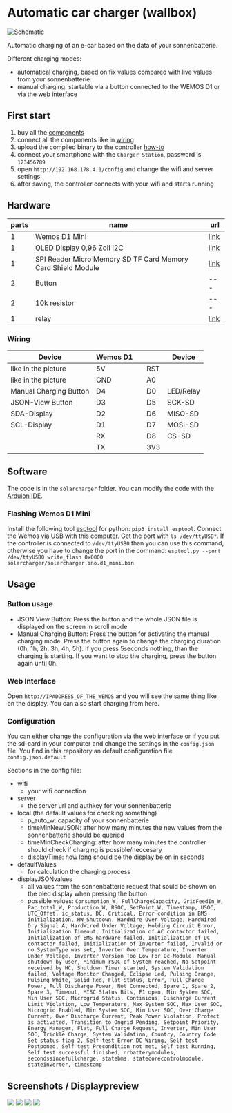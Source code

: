 # Automatic car charger (wallbox)

![Schematic](./img/schematic.png)

Automatic charging of an e-car based on the data of your sonnenbatterie.

Different charging modes:

- automatical charging, based on fix values compared with live values from your sonnenbatterie
- manual charging: startable via a button connected to the WEMOS D1 or via the web interface

## First start

1. buy all the [components](#hardware)
2. connect all the components like in [wiring](#wiring)
3. upload the compiled binary to the controller [how-to](#flashing-wemos-d1-mini)
4. connect your smartphone with the `Charger Station`, password is `123456789`
5. open `http://192.168.178.4.1/config` and change the wifi and server settings
6. after saving, the controller connects with your wifi and starts running 

## Hardware

| parts | name | url |
|---|---|---|
| 1 | Wemos D1 Mini | [link](https://www.makershop.de/plattformen/d1-mini/wemos-d1-mini-2/) |
| 1 | OLED Display 0,96 Zoll I2C| [link](https://www.az-delivery.de/en/products/0-96zolldisplay) |
| 1 | SPI Reader Micro Memory SD TF Card Memory Card Shield Module | [link](https://www.az-delivery.de/en/products/copy-of-spi-reader-micro-speicherkartenmodul-fur-arduino) |
| 2 | Button| --- |
| 2 | 10k resistor| --- |
| 1 | relay | [link](https://www.az-delivery.de/en/products/relais-modul) |

### Wiring

| Device | Wemos D1 ||| Device |
|---|---|---|---|---|
| like in the picture | 5V |  | RST |  |
| like in the picture | GND |  | A0 |  |
| Manual Charging Button | D4  |  | D0 | LED/Relay |
| JSON-View Button | D3  |  | D5 | SCK-SD |
| SDA-Display | D2  |  | D6 | MISO-SD |
| SCL-Display | D1  |  | D7 | MOSI-SD |
|  | RX  |  | D8 | CS-SD |
|  | TX  |  | 3V3 |  |

## Software

The code is in the `solarcharger` folder. You can modify the code with the [Arduion IDE](https://www.arduino.cc/en/software).

### Flashing Wemos D1 Mini

Install the following tool [esptool](https://pypi.org/project/esptool/) for python: `pip3 install esptool`. Connect the Wemos via USB with this computer. Get the port with `ls /dev/ttyUSB*`. If the controller is connected to `/dev/ttyUSB0` than you can use this command, otherwise you have to change the port in the command:
`esptool.py --port /dev/ttyUSB0 write_flash 0x0000 solarcharger/solarcharger.ino.d1_mini.bin`

## Usage

### Button usage

- JSON View Button: Press the button and the whole JSON file is displayed on the screen in scroll mode
- Manual Charging Button: Press the button for activating the manual charging mode. Press the button again to change the charging duration (0h, 1h, 2h, 3h, 4h, 5h). If you press 5seconds nothing, than the charging is starting. If you want to stop the charging, press the button again until 0h.

### Web Interface

Open `http://IPADDRESS_OF_THE_WEMOS` and you will see the same thing like on the display. You can also start charging from here.

### Configuration

You can either change the configuration via the web interface or if you put the sd-card in your computer and change the settings in the `config.json` file. You find in this repository an default configuration file `config.json.default`

Sections in the config file:

- wifi
  - your wifi connection
- server
  - the server url and authkey for your sonnenbatterie
- local (the default values for checking something)
  - p_auto_w: capacity of your sonnenbatterie
  - timeMinNewJSON: after how many minutes the new values from the sonnenbatterie should be queried
  - timeMinCheckCharging: after how many minutes the controller should check if charging is possible/neccesary
  - displayTime: how long should be the display be on in seconds
- defaultValues
  - for calculation the charging process
- displayJSONvalues
  - all values from the sonnenbatterie request that sould be shown on the oled display when pressing the button
  - possible values: `Consumption_W, FullChargeCapacity, GridFeedIn_W, Pac_total_W, Production_W, RSOC, SetPoint_W, Timestamp, USOC, UTC_Offet, ic_status, DC, Critical, Error condition in BMS initialization, HW_Shutdown, HardWire Over Voltage, HardWired Dry Signal A, HardWired Under Voltage, Holding Circuit Error, Initialization Timeout, Initialization of AC contactor failed, Initialization of BMS hardware failed, Initialization of DC contactor failed, Initialization of Inverter failed, Invalid or no SystemType was set, Inverter Over Temperature, Inverter Under Voltage, Inverter Version Too Low For Dc-Module, Manual shutdown by user, Minimum rSOC of System reached, No Setpoint received by HC, Shutdown Timer started, System Validation failed, Voltage Monitor Changed, Eclipse Led, Pulsing Orange, Pulsing White, Solid Red, Flat Status, Error, Full Charge Power, Full Discharge Power, Not Connected, Spare 1, Spare 2, Spare 3, Timeout, MISC Status Bits, F1 open, Min System SOC, Min User SOC, Microgrid Status, Continious, Discharge Current Limit Violation, Low Temperature, Max System SOC, Max User SOC, Microgrid Enabled, Min System SOC, Min User SOC, Over Charge Current, Over Discharge Current, Peak Power Violation, Protect is activated, Transition to Ongrid Pending, Setpoint Priority, Energy Manager, Flat, Full Charge Request, Inverter, Min User SOC, Trickle Charge, System Validation, Country, Country Code Set status flag 2, Self test Error DC Wiring, Self test Postponed, Self test Precondition not met, Self test Running, Self test successful finished, nrbatterymodules, secondssincefullcharge, statebms, statecorecontrolmodule, stateinverter, timestamp`

## Screenshots / Displaypreview
![](img/webpage.png)
![](img/default_screen.jpg)
![](img/json_screen.jpg)
![](img/manualCharging_screen.jpg)
